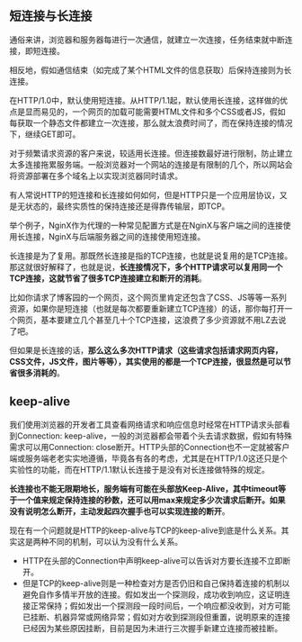 ## 短连接与长连接

通俗来讲，浏览器和服务器每进行一次通信，就建立一次连接，任务结束就中断连接，即短连接。

相反地，假如通信结束（如完成了某个HTML文件的信息获取）后保持连接则为长连接。

在HTTP/1.0中，默认使用短连接。从HTTP/1.1起，默认使用长连接，这样做的优点是显而易见的，一个网页的加载可能需要HTML文件和多个CSS或者JS，假如每获取一个静态文件都建立一次连接，那么就太浪费时间了，而在保持连接的情况下，继续GET即可。

对于频繁请求资源的客户来说，较适用长连接。但连接数最好进行限制，防止建立太多连接拖累服务端。一般浏览器对一个网站的连接是有限制的几个，所以网站会将资源部署在多个域名上以实现浏览器同时请求。

有人常说HTTP的短连接和长连接如何如何，但是HTTP只是一个应用层协议，又是无状态的，最终实质性的保持连接还是得靠传输层，即TCP。

举个例子，NginX作为代理的一种常见配置方式是在NginX与客户端之间的连接使用长连接，NginX与后端服务器之间的连接使用短连接。



长连接是为了复用。那既然长连接是指的TCP连接，也就是说复用的是TCP连接。那这就很好解释了，也就是说，**长连接情况下，多个HTTP请求可以复用同一个TCP连接，这就节省了很多TCP连接建立和断开的消耗**。

比如你请求了博客园的一个网页，这个网页里肯定还包含了CSS、JS等等一系列资源，如果你是短连接（也就是每次都要重新建立TCP连接）的话，那你每打开一个网页，基本要建立几个甚至几十个TCP连接，这浪费了多少资源就不用LZ去说了吧。

但如果是长连接的话，**那么这么多次HTTP请求（这些请求包括请求网页内容，CSS文件，JS文件，图片等等），其实使用的都是一个TCP连接，很显然是可以节省很多消耗的**。

## keep-alive

我们使用浏览器的开发者工具查看网络请求和响应信息时经常在HTTP请求头部看到Connection: keep-alive，一般的浏览器都会带着个头去请求数据，假如有特殊需求可以用Connection: close断开。HTTP头部的Connection也不一定就被客户端或服务端老老实实地遵循，毕竟各有各的考虑，尤其是在HTTP/1.0这还只是个实验性的功能，而在HTTP/1.1默认长连接于是没有对长连接做特殊的规定。

**长连接也不能无限期地长，服务端有可能在头部放Keep-Alive，其中timeout等于一个值来规定保持连接的秒数，还可以用max来规定多少次请求后断开。如果没有说明怎么断开，主动发起四次握手也可以实现连接的断开**。

现在有一个问题就是HTTP的keep-alive与TCP的keep-alive到底是什么关系。其实这是两种不同的机制，可以认为没有什么关系。

* HTTP在头部的Connection中声明keep-alive可以告诉对方要长连接不立即断开。
* 但是TCP的keep-alive则是一种检查对方是否仍旧和自己保持着连接的机制以避免自作多情半开放的连接。假如发出一个探测段，成功收到响应，这证明连接正常保持；假如发出一个探测段一段时间后，一个响应都没收到，对方可能已挂断、机器异常或网络异常；假如对方收到探测段但重置，说明原来的连接已经因为某些原因挂断，目前是因为未进行三次握手新建立连接而被挂断。